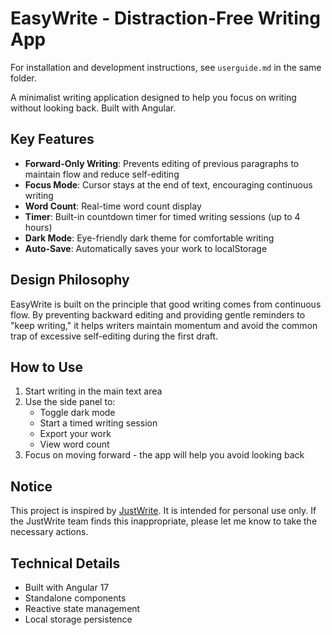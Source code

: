 # EasyWrite - Distraction-Free Writing App

For installation and development instructions, see `userguide.md` in the same folder.

A minimalist writing application designed to help you focus on writing without looking back. Built with Angular.

## Key Features

- **Forward-Only Writing**: Prevents editing of previous paragraphs to maintain flow and reduce self-editing
- **Focus Mode**: Cursor stays at the end of text, encouraging continuous writing
- **Word Count**: Real-time word count display
- **Timer**: Built-in countdown timer for timed writing sessions (up to 4 hours)
- **Dark Mode**: Eye-friendly dark theme for comfortable writing
- **Auto-Save**: Automatically saves your work to localStorage

## Design Philosophy

EasyWrite is built on the principle that good writing comes from continuous flow. By preventing backward editing and providing gentle reminders to "keep writing," it helps writers maintain momentum and avoid the common trap of excessive self-editing during the first draft.

## How to Use

1. Start writing in the main text area
2. Use the side panel to:
   - Toggle dark mode
   - Start a timed writing session
   - Export your work
   - View word count
3. Focus on moving forward - the app will help you avoid looking back

## Notice

This project is inspired by [JustWrite](https://www.justwrite.page/). It is intended for personal use only. If the JustWrite team finds this inappropriate, please let me know to take the necessary actions.

## Technical Details

- Built with Angular 17
- Standalone components
- Reactive state management
- Local storage persistence
